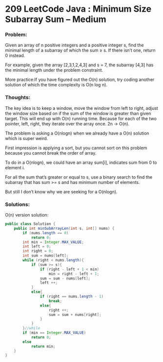 # 209 LeetCode Java : Minimum Size Subarray Sum – Medium

### Problem:

Given an array of n positive integers and a positive integer s, find the minimal length of a subarray of which the sum ≥ s. If there isn’t one, return 0 instead.

For example, given the array [2,3,1,2,4,3] and s = 7,
the subarray [4,3] has the minimal length under the problem constraint.

More practice:If you have figured out the O(n) solution, try coding another solution of which the time complexity is O(n log n).

### Thoughts:

The key idea is to keep a window, move the window from left to right, adjust the window size based on if the sum of the window is greater than given target. This will end up with O(n) running time. Because for each of the two pointer, left, right, they iterate over the array once. 2n -> O(n).

The problem is asking a O(nlogn) when we already have a O(n) solution which is super weird.

First impression is applying a sort, but you cannot sort on this problem because you cannot break the order of array.

To do in a O(nlogn), we could have an array sum[i], indicates sum from 0 to element i.

For all the sum that’s greater or equal to s, use a binary search to find the subarray that has sum >= s and has minimum number of elements.

But still I don’t know why we are seeking for a O(nlogn).

### Solutions:

O(n) version solution:

```java
public class Solution {
    public int minSubArrayLen(int s, int[] nums) {
        if (nums.length == 0)
            return 0;
        int min = Integer.MAX_VALUE;
        int left = 0;
        int right = 0;
        int sum = nums[left];
        while (right < nums.length){ 
            if (sum >= s){
                if (right - left + 1 < min)
                    min = right - left + 1;
                sum = sum - nums[left];
                left ++;
            }
            else{
                if (right == nums.length - 1)
                    break;
                else{ 
                    right ++;
                    sum = sum + nums[right];
                }
            }
        }//while
        if (min == Integer.MAX_VALUE)
            return 0;
        else
            return min;
    }
}
```